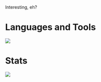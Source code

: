 Interesting, eh?

# Languages and Tools

<img src='https://skillicons.dev/icons?i=typescript,javascript,python,lua,haxe,react,nextjs,html,css,tailwind,vscode'/>

# Stats

<img src="https://github-readme-stats.vercel.app/api?username=Hackx2&show_icons=true&theme=dark"><br>
